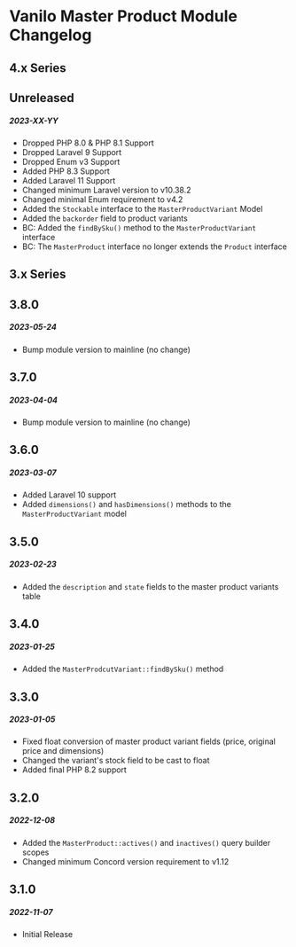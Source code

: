 # Vanilo Master Product Module Changelog

## 4.x Series

## Unreleased
##### 2023-XX-YY

- Dropped PHP 8.0 & PHP 8.1 Support
- Dropped Laravel 9 Support
- Dropped Enum v3 Support
- Added PHP 8.3 Support
- Added Laravel 11 Support
- Changed minimum Laravel version to v10.38.2
- Changed minimal Enum requirement to v4.2
- Added the `Stockable` interface to the `MasterProductVariant` Model
- Added the `backorder` field to product variants
- BC: Added the `findBySku()` method to the `MasterProductVariant` interface
- BC: The `MasterProduct` interface no longer extends the `Product` interface


## 3.x Series

## 3.8.0
##### 2023-05-24

- Bump module version to mainline (no change)

## 3.7.0
##### 2023-04-04

- Bump module version to mainline (no change)

## 3.6.0
##### 2023-03-07

- Added Laravel 10 support
- Added `dimensions()` and `hasDimensions()` methods to the `MasterProductVariant` model

## 3.5.0
##### 2023-02-23

- Added the `description` and `state` fields to the master product variants table

## 3.4.0
##### 2023-01-25

- Added the `MasterProdcutVariant::findBySku()` method

## 3.3.0
##### 2023-01-05

- Fixed float conversion of master product variant fields (price, original price and dimensions)
- Changed the variant's stock field to be cast to float
- Added final PHP 8.2 support

## 3.2.0
##### 2022-12-08

- Added the `MasterProduct::actives()` and `inactives()` query builder scopes
- Changed minimum Concord version requirement to v1.12

## 3.1.0
##### 2022-11-07

- Initial Release
